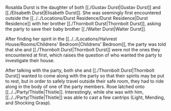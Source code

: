 Rosalda Durst is the daughter of both [[./Gustav Durst|Gustav Durst]] and [[./Elisabeth Durst|Elisabeth Durst]]. She was seemingly first encountered outside the [[../../Locations/Durst Residence/Durst Residence|Durst Residence]] with her brother [[./Thornbolt Durst|Thornbolt Durst]], asking the party to save their baby brother [[./Walter Durst|Walter Durst]].

After finding her spirit in the [[../../Locations/Halvrest House/Rooms/Childrens' Bedroom|Childrens' Bedroom]], the party was told that she and [[./Thornbolt Durst|Thornbolt Durst]] were not the ones they encountered at first, which raises the question of who wanted the party to investigate their house.

After talking with the party, both she and [[./Thornbolt Durst|Thornbolt Durst]] wanted to come along with the party so that their spirits may be put to rest, but in order to safely travel outside their safe room, they had to ride along in the body of one of the party members. Rose latched onto [[../../Party/Thistle|Thistle]]. Interestingly, while she was with him, [[../../Party/Thistle|Thistle]] was able to cast a few cantrips (Light, Mending, and Shocking Grasp).